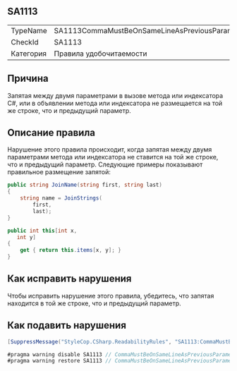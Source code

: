 ﻿## SA1113

<table>
<tr>
  <td>TypeName</td>
  <td>SA1113CommaMustBeOnSameLineAsPreviousParameter</td>
</tr>
<tr>
  <td>CheckId</td>
  <td>SA1113</td>
</tr>
<tr>
  <td>Категория</td>
  <td>Правила удобочитаемости</td>
</tr>
</table>

## Причина

Запятая между двумя параметрами в вызове метода или индексатора C#, или в объявлении метода или индексатора не размещается на той же строке, что и предыдущий параметр.

## Описание правила

Нарушение этого правила происходит, когда запятая между двумя параметрами метода или индексатора не ставится на той же строке, что и предыдущий параметр. Следующие примеры показывают правильное размещение запятой:

```csharp
public string JoinName(string first, string last)
{
    string name = JoinStrings(
        first, 
        last);
}

public int this[int x, 
   int y]
{
    get { return this.items[x, y]; }
}
```

## Как исправить нарушения

Чтобы исправить нарушение этого правила, убедитесь, что запятая находится в той же строке, что и предыдущий параметр.

## Как подавить нарушения

```csharp
[SuppressMessage("StyleCop.CSharp.ReadabilityRules", "SA1113:CommaMustBeOnSameLineAsPreviousParameter", Justification = "Reviewed.")]
```

```csharp
#pragma warning disable SA1113 // CommaMustBeOnSameLineAsPreviousParameter
#pragma warning restore SA1113 // CommaMustBeOnSameLineAsPreviousParameter
```
